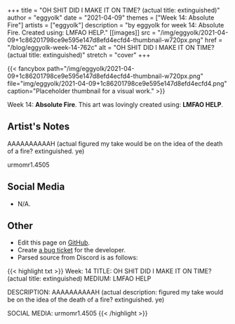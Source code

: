 +++
title =       "OH SHIT DID I MAKE IT ON TIME? (actual title: extinguished)"
author =      "eggyolk"
date =        "2021-04-09"
themes =      ["Week 14: Absolute Fire"]
artists =     ["eggyolk"]
description = "by eggyolk for week 14: Absolute Fire. Created using: LMFAO HELP."
[[images]]
              src = "/img/eggyolk/2021-04-09+1c86201798ce9e595e147d8efd4ecfd4-thumbnail-w720px.png"
              href = "/blog/eggyolk-week-14-762c"
              alt = "OH SHIT DID I MAKE IT ON TIME? (actual title: extinguished)"
              stretch = "cover"
+++


{{< fancybox path="/img/eggyolk/2021-04-09+1c86201798ce9e595e147d8efd4ecfd4-thumbnail-w720px.png" file="img/eggyolk/2021-04-09+1c86201798ce9e595e147d8efd4ecfd4.png" caption="Placeholder thumbnail for a visual work." >}}


Week 14: **Absolute Fire**. This art was lovingly created using: **LMFAO HELP**.

## Artist's Notes

AAAAAAAAAAH (actual figured my take would be on the idea of the death of a fire? extinguished. ye)

urmomr1.4505

## Social Media

- N/A.

## Other

- Edit this page on [GitHub](https://github.com/teaminkling/web-refresh/edit/main/content/blog/eggyolk-week-14-762c.md).
- Create [a bug ticket](https://github.com/teaminkling/web-refresh/issues/new?assignees=&labels=bug&template=problem-report.md&title=) for the developer.
- Parsed source from Discord is as follows:

{{< highlight txt >}}
Week: 14
TITLE: OH SHIT DID I MAKE IT ON TIME? (actual title: extinguished)
MEDIUM: LMFAO HELP

DESCRIPTION: AAAAAAAAAAH (actual description: figured my take would be on the idea of the death of a fire? extinguished. ye)

SOCIAL MEDIA: urmomr1.4505
{{< /highlight >}}
